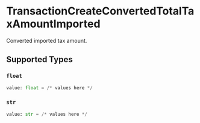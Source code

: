 # TransactionCreateConvertedTotalTaxAmountImported

Converted imported tax amount.


## Supported Types

### `float`

```python
value: float = /* values here */
```

### `str`

```python
value: str = /* values here */
```

